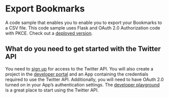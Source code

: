 # Export Bookmarks

A code sample that enables you to enable you to export your Bookmarks to a CSV file. This code sample uses Flask and OAuth 2.0 Authorization code with PKCE. Check out a [deployed version](https://export-bookmarks.onrender.com).

## What do you need to get started with the Twitter API

You need to [sign up](http://t.co/signup) for access to the Twitter API. You will also create a project in the [developer portal](https://developer.twitter.com/en/portal/dashboard) and an App containing the credentials required to use the Twitter API. Additionally, you will need to have OAuth 2.0 turned on in your App’s authentication settings. The [developer playground](http://t.co/tryapi) is a great place to start using the Twitter API.
